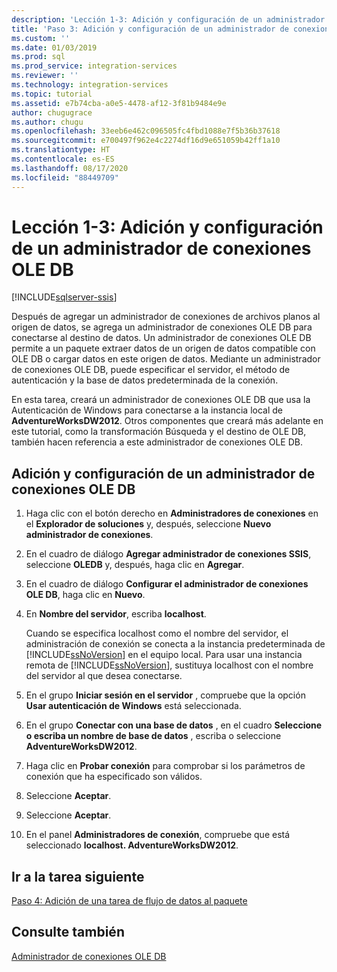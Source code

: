 ```yaml
---
description: 'Lección 1-3: Adición y configuración de un administrador de conexiones OLE DB'
title: 'Paso 3: Adición y configuración de un administrador de conexiones OLE DB | Microsoft Docs'
ms.custom: ''
ms.date: 01/03/2019
ms.prod: sql
ms.prod_service: integration-services
ms.reviewer: ''
ms.technology: integration-services
ms.topic: tutorial
ms.assetid: e7b74cba-a0e5-4478-af12-3f81b9484e9e
author: chugugrace
ms.author: chugu
ms.openlocfilehash: 33eeb6e462c096505fc4fbd1088e7f5b36b37618
ms.sourcegitcommit: e700497f962e4c2274df16d9e651059b42ff1a10
ms.translationtype: HT
ms.contentlocale: es-ES
ms.lasthandoff: 08/17/2020
ms.locfileid: "88449709"
---
```

# <a name="lesson-1-3-add-and-configure-an-ole-db-connection-manager"></a>Lección 1-3: Adición y configuración de un administrador de conexiones OLE DB

[!INCLUDE[sqlserver-ssis](../includes/applies-to-version/sqlserver-ssis.md)]



Después de agregar un administrador de conexiones de archivos planos al origen de datos, se agrega un administrador de conexiones OLE DB para conectarse al destino de datos. Un administrador de conexiones OLE DB permite a un paquete extraer datos de un origen de datos compatible con OLE DB o cargar datos en este origen de datos. Mediante un administrador de conexiones OLE DB, puede especificar el servidor, el método de autenticación y la base de datos predeterminada de la conexión.  
  
En esta tarea, creará un administrador de conexiones OLE DB que usa la Autenticación de Windows para conectarse a la instancia local de **AdventureWorksDW2012**. Otros componentes que creará más adelante en este tutorial, como la transformación Búsqueda y el destino de OLE DB, también hacen referencia a este administrador de conexiones OLE DB.  
  
## <a name="add-and-configure-an-ole-db-connection-manager"></a>Adición y configuración de un administrador de conexiones OLE DB

1. Haga clic con el botón derecho en **Administradores de conexiones** en el **Explorador de soluciones** y, después, seleccione **Nuevo administrador de conexiones**.

1. En el cuadro de diálogo **Agregar administrador de conexiones SSIS**, seleccione **OLEDB** y, después, haga clic en **Agregar**.
    
2. En el cuadro de diálogo **Configurar el administrador de conexiones OLE DB**, haga clic en **Nuevo**.  
  
3. En **Nombre del servidor**, escriba **localhost**.  
  
    Cuando se especifica localhost como el nombre del servidor, el administración de conexión se conecta a la instancia predeterminada de [!INCLUDE[ssNoVersion](../includes/ssnoversion-md.md)] en el equipo local. Para usar una instancia remota de [!INCLUDE[ssNoVersion](../includes/ssnoversion-md.md)], sustituya localhost con el nombre del servidor al que desea conectarse.  
  
4. En el grupo **Iniciar sesión en el servidor** , compruebe que la opción **Usar autenticación de Windows** está seleccionada.  
  
5. En el grupo **Conectar con una base de datos** , en el cuadro **Seleccione o escriba un nombre de base de datos** , escriba o seleccione **AdventureWorksDW2012**.  
  
6. Haga clic en **Probar conexión** para comprobar si los parámetros de conexión que ha especificado son válidos.  
  
7. Seleccione **Aceptar**.  
  
8. Seleccione **Aceptar**.  
  
9. En el panel **Administradores de conexión**, compruebe que está seleccionado **localhost. AdventureWorksDW2012**.  
  

## <a name="go-to-next-task"></a>Ir a la tarea siguiente
[Paso 4: Adición de una tarea de flujo de datos al paquete](../integration-services/lesson-1-4-adding-a-data-flow-task-to-the-package.md)  
  
## <a name="see-also"></a>Consulte también  
[Administrador de conexiones OLE DB](../integration-services/connection-manager/ole-db-connection-manager.md)  
  
